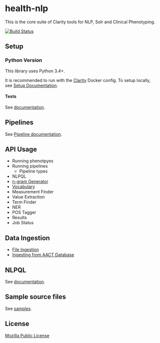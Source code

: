 # health-nlp

This is the core suite of Clarity tools for NLP, Solr and Clinical Phenotyping.

[![Build Status](https://travis-ci.org/ClarityNLP/health-nlp.svg?branch=master)](https://travis-ci.org/ClarityNLP/health-nlp)

## Setup

### Python Version
This library uses Python 3.4+.

It is recommended to run with the [Clarity](https://github.com/ClarityNLP/clarity) Docker config. To setup locally, see [Setup Documentation](docs/setup.md).

#### Tests
See [documentation](docs/test.md).

## Pipelines
See [Pipeline documentation](docs/pipelines.md).

## API Usage

* Running phenotpyes
* Running pipelines
    * Pipeline types
* NLPQL
* [n-gram Generator](docs/apis/n-gram.md)
* [Vocabulary](docs/apis/vocabulary.md)
* Measurement Finder
* Value Extraction
* Term Finder
* NER
* POS Tagger
* Results
* Job Status

## Data Ingestion
* [File Ingestion](docs/ingest/file_ingestion.md)
* [Ingesting from AACT Database](docs/ingest/aact.md)

## NLPQL
See [documentation](docs/nlpql.md).

## Sample source files
See [samples](samples).

## License
[Mozilla Public License](LICENSE)

